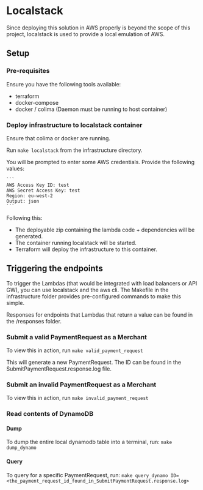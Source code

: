 # Localstack

Since deploying this solution in AWS properly is beyond the scope of this project, localstack is used to provide a local emulation of AWS.

## Setup

### Pre-requisites
Ensure you have the following tools available:

- terraform
- docker-compose
- docker / colima (Daemon must be running to host container)


### Deploy infrastructure to localstack container

Ensure that colima or docker are running.

Run `make localstack` from the infrastructure directory.

You will be prompted to enter some AWS credentials. Provide the following values:

    ```
    AWS Access Key ID: test
    AWS Secret Access Key: test
    Region: eu-west-2
    Output: json
    ```

Following this:
- The deployable zip containing the lambda code + dependencies will be generated.
- The container running localstack will be started.
- Terraform will deploy the infrastructure to this container.

## Triggering the endpoints

To trigger the Lambdas (that would be integrated with load balancers or API GW), you can use localstack 
and the aws cli. The Makefile in the infrastructure folder provides pre-configured commands to make this
simple.

Responses for endpoints that Lambdas that return a value can be found in the /responses folder.

### Submit a valid PaymentRequest as a Merchant

To view this in action, run `make valid_payment_request`

This will generate a new PaymentRequest. The ID can be found in the SubmitPaymentRequest.response.log file.

### Submit an invalid PaymentRequest as a Merchant

To view this in action, run `make invalid_payment_request`


### Read contents of DynamoDB

#### Dump

To dump the entire local dynamodb table into a terminal, run: `make dump_dynamo`

#### Query

To query for a specific PaymentRequest, run: `make query_dynamo ID=<the_payment_request_id_found_in_SubmitPaymentRequest.response.log>`
